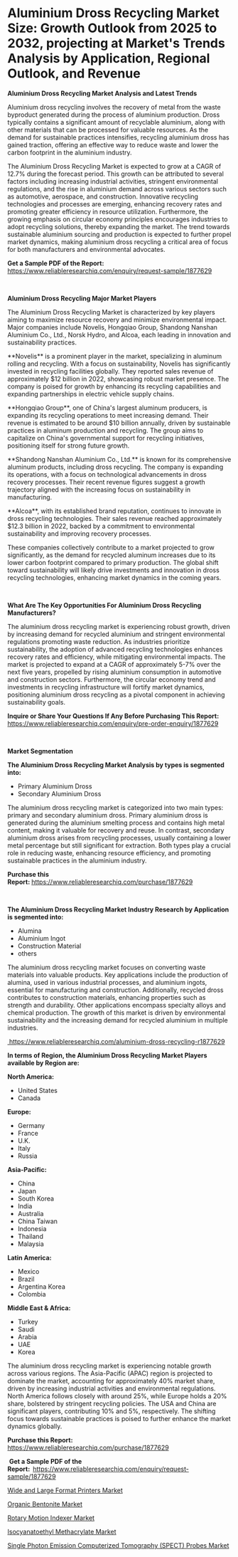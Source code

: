 <p><h1>Aluminium Dross Recycling Market Size: Growth Outlook from 2025 to 2032, projecting at Market's Trends Analysis by Application, Regional Outlook, and Revenue</h1></p><p><strong>Aluminium Dross Recycling Market Analysis and Latest Trends</strong></p>
<p><p>Aluminium dross recycling involves the recovery of metal from the waste byproduct generated during the process of aluminium production. Dross typically contains a significant amount of recyclable aluminium, along with other materials that can be processed for valuable resources. As the demand for sustainable practices intensifies, recycling aluminium dross has gained traction, offering an effective way to reduce waste and lower the carbon footprint in the aluminium industry.</p><p>The Aluminium Dross Recycling Market is expected to grow at a CAGR of 12.7% during the forecast period. This growth can be attributed to several factors including increasing industrial activities, stringent environmental regulations, and the rise in aluminium demand across various sectors such as automotive, aerospace, and construction. Innovative recycling technologies and processes are emerging, enhancing recovery rates and promoting greater efficiency in resource utilization. Furthermore, the growing emphasis on circular economy principles encourages industries to adopt recycling solutions, thereby expanding the market. The trend towards sustainable aluminium sourcing and production is expected to further propel market dynamics, making aluminium dross recycling a critical area of focus for both manufacturers and environmental advocates.</p></p>
<p><strong>Get a Sample PDF of the Report:&nbsp;</strong> <a href="https://www.reliableresearchiq.com/enquiry/request-sample/1877629?utm_campaign=1159&utm_medium=2&utm_source=Github&utm_content=ia&utm_term=02042025&utm_id=aluminium-dross-recycling">https://www.reliableresearchiq.com/enquiry/request-sample/1877629</a></p>
<p>&nbsp;</p>
<p><strong>Aluminium Dross Recycling Major Market Players</strong></p>
<p><p>The Aluminium Dross Recycling Market is characterized by key players aiming to maximize resource recovery and minimize environmental impact. Major companies include Novelis, Hongqiao Group, Shandong Nanshan Aluminium Co., Ltd., Norsk Hydro, and Alcoa, each leading in innovation and sustainability practices.</p><p>**Novelis** is a prominent player in the market, specializing in aluminum rolling and recycling. With a focus on sustainability, Novelis has significantly invested in recycling facilities globally. They reported sales revenue of approximately $12 billion in 2022, showcasing robust market presence. The company is poised for growth by enhancing its recycling capabilities and expanding partnerships in electric vehicle supply chains.</p><p>**Hongqiao Group**, one of China's largest aluminum producers, is expanding its recycling operations to meet increasing demand. Their revenue is estimated to be around $10 billion annually, driven by sustainable practices in aluminum production and recycling. The group aims to capitalize on China's governmental support for recycling initiatives, positioning itself for strong future growth.</p><p>**Shandong Nanshan Aluminium Co., Ltd.** is known for its comprehensive aluminum products, including dross recycling. The company is expanding its operations, with a focus on technological advancements in dross recovery processes. Their recent revenue figures suggest a growth trajectory aligned with the increasing focus on sustainability in manufacturing.</p><p>**Alcoa**, with its established brand reputation, continues to innovate in dross recycling technologies. Their sales revenue reached approximately $12.3 billion in 2022, backed by a commitment to environmental sustainability and improving recovery processes.</p><p>These companies collectively contribute to a market projected to grow significantly, as the demand for recycled aluminum increases due to its lower carbon footprint compared to primary production. The global shift toward sustainability will likely drive investments and innovation in dross recycling technologies, enhancing market dynamics in the coming years.</p></p>
<p>&nbsp;</p>
<p><strong>What Are The Key Opportunities For Aluminium Dross Recycling Manufacturers?</strong></p>
<p><p>The aluminium dross recycling market is experiencing robust growth, driven by increasing demand for recycled aluminium and stringent environmental regulations promoting waste reduction. As industries prioritize sustainability, the adoption of advanced recycling technologies enhances recovery rates and efficiency, while mitigating environmental impacts. The market is projected to expand at a CAGR of approximately 5-7% over the next five years, propelled by rising aluminium consumption in automotive and construction sectors. Furthermore, the circular economy trend and investments in recycling infrastructure will fortify market dynamics, positioning aluminium dross recycling as a pivotal component in achieving sustainability goals.</p></p>
<p><strong>Inquire or Share Your Questions If Any Before Purchasing This Report:</strong> <a href="https://www.reliableresearchiq.com/enquiry/pre-order-enquiry/1877629?utm_campaign=1159&utm_medium=2&utm_source=Github&utm_content=ia&utm_term=02042025&utm_id=aluminium-dross-recycling">https://www.reliableresearchiq.com/enquiry/pre-order-enquiry/1877629</a></p>
<p>&nbsp;</p>
<p><strong>Market Segmentation</strong></p>
<p><strong>The Aluminium Dross Recycling Market Analysis by types is segmented into:</strong></p>
<p><ul><li>Primary Aluminium Dross</li><li>Secondary Aluminium Dross</li></ul></p>
<p><p>The aluminium dross recycling market is categorized into two main types: primary and secondary aluminium dross. Primary aluminium dross is generated during the aluminium smelting process and contains high metal content, making it valuable for recovery and reuse. In contrast, secondary aluminium dross arises from recycling processes, usually containing a lower metal percentage but still significant for extraction. Both types play a crucial role in reducing waste, enhancing resource efficiency, and promoting sustainable practices in the aluminium industry.</p></p>
<p><strong>Purchase this Report:&nbsp;</strong><a href="https://www.reliableresearchiq.com/purchase/1877629?utm_campaign=1159&utm_medium=2&utm_source=Github&utm_content=ia&utm_term=02042025&utm_id=aluminium-dross-recycling">https://www.reliableresearchiq.com/purchase/1877629</a></p>
<p>&nbsp;</p>
<p><strong>The Aluminium Dross Recycling Market Industry Research by Application is segmented into:</strong></p>
<p><ul><li>Alumina</li><li>Aluminium Ingot</li><li>Construction Material</li><li>others</li></ul></p>
<p><p>The aluminium dross recycling market focuses on converting waste materials into valuable products. Key applications include the production of alumina, used in various industrial processes, and aluminium ingots, essential for manufacturing and construction. Additionally, recycled dross contributes to construction materials, enhancing properties such as strength and durability. Other applications encompass specialty alloys and chemical production. The growth of this market is driven by environmental sustainability and the increasing demand for recycled aluminium in multiple industries.</p></p>
<p><a href="https://www.reliableresearchiq.com/aluminium-dross-recycling-r1877629?utm_campaign=1159&utm_medium=2&utm_source=Github&utm_content=ia&utm_term=02042025&utm_id=aluminium-dross-recycling">&nbsp;https://www.reliableresearchiq.com/aluminium-dross-recycling-r1877629</a></p>
<p><strong>In terms of Region, the Aluminium Dross Recycling Market Players available by Region are:</strong></p>
<p>
    <p> <strong> North America: </strong>
        <ul>
            <li>United States</li>
            <li>Canada</li>
        </ul>
        </p> 
    <p> <strong> Europe: </strong>
        <ul>
            <li>Germany</li>
            <li>France</li>
            <li>U.K.</li>
            <li>Italy</li>
            <li>Russia</li>
        </ul>
        </p> 
    <p> <strong> Asia-Pacific: </strong>
        <ul>
            <li>China</li>
            <li>Japan</li>
            <li>South Korea</li>
            <li>India</li>
            <li>Australia</li>
            <li>China Taiwan</li>
            <li>Indonesia</li>
            <li>Thailand</li>
            <li>Malaysia</li>
        </ul>
        </p> 
    <p> <strong> Latin America: </strong>
        <ul>
            <li>Mexico</li>
            <li>Brazil</li>
            <li>Argentina Korea</li>
            <li>Colombia</li>
        </ul>
        </p> 
    <p> <strong> Middle East & Africa: </strong>
        <ul>
            <li>Turkey</li>
            <li>Saudi</li>
            <li>Arabia</li>
            <li>UAE</li>
            <li>Korea</li>
        </ul>
    </p>
    </p>
<p><p>The aluminium dross recycling market is experiencing notable growth across various regions. The Asia-Pacific (APAC) region is projected to dominate the market, accounting for approximately 40% market share, driven by increasing industrial activities and environmental regulations. North America follows closely with around 25%, while Europe holds a 20% share, bolstered by stringent recycling policies. The USA and China are significant players, contributing 10% and 5%, respectively. The shifting focus towards sustainable practices is poised to further enhance the market dynamics globally.</p></p>
<p><strong>Purchase this Report: </strong><a href="https://www.reliableresearchiq.com/purchase/1877629?utm_campaign=1159&utm_medium=2&utm_source=Github&utm_content=ia&utm_term=02042025&utm_id=aluminium-dross-recycling">https://www.reliableresearchiq.com/purchase/1877629</a></p>
<p>&nbsp;<strong>Get a Sample PDF of the Report:&nbsp;&nbsp;</strong><a href="https://www.reliableresearchiq.com/enquiry/request-sample/1877629?utm_campaign=1159&utm_medium=2&utm_source=Github&utm_content=ia&utm_term=02042025&utm_id=aluminium-dross-recycling">https://www.reliableresearchiq.com/enquiry/request-sample/1877629</a></p>
<p><strong></strong></p>
<p><p><a href="https://www.linkedin.com/pulse/projected-growth-wide-large-format-printers-market-anticipating-cl1hc?utm_campaign=1159&utm_medium=2&utm_source=Github&utm_content=ia&utm_term=02042025&utm_id=aluminium-dross-recycling">Wide and Large Format Printers Market</a></p><p><a href="https://github.com/tamerlgwilt/Market-Research-Report-List-1/blob/main/organic-bentonite-market.md?utm_campaign=1159&utm_medium=2&utm_source=Github&utm_content=ia&utm_term=02042025&utm_id=aluminium-dross-recycling">Organic Bentonite Market</a></p><p><a href="https://www.linkedin.com/pulse/understanding-global-rotary-motion-indexer-marketsgrowth-potential-o20vc?utm_campaign=1159&utm_medium=2&utm_source=Github&utm_content=ia&utm_term=02042025&utm_id=aluminium-dross-recycling">Rotary Motion Indexer Market</a></p><p><a href="https://github.com/gorbaicodaro/Market-Research-Report-List-1/blob/main/isocyanatoethyl-methacrylate-market.md?utm_campaign=1159&utm_medium=2&utm_source=Github&utm_content=ia&utm_term=02042025&utm_id=aluminium-dross-recycling">Isocyanatoethyl Methacrylate Market</a></p><p><a href="https://www.linkedin.com/pulse/trend-analysis-single-photon-emission-computerized-tomography-9fcgc?utm_campaign=1159&utm_medium=2&utm_source=Github&utm_content=ia&utm_term=02042025&utm_id=aluminium-dross-recycling">Single Photon Emission Computerized Tomography (SPECT) Probes Market</a></p></p>